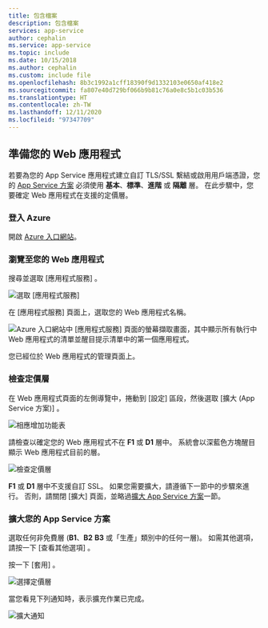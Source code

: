 ```yaml
---
title: 包含檔案
description: 包含檔案
services: app-service
author: cephalin
ms.service: app-service
ms.topic: include
ms.date: 10/15/2018
ms.author: cephalin
ms.custom: include file
ms.openlocfilehash: 8b3c1992a1cff18390f9d1332103e0650af418e2
ms.sourcegitcommit: fa807e40d729bf066b9b81c76a0e8c5b1c03b536
ms.translationtype: HT
ms.contentlocale: zh-TW
ms.lasthandoff: 12/11/2020
ms.locfileid: "97347709"
---
```

## <a name="prepare-your-web-app"></a>準備您的 Web 應用程式

若要為您的 App Service 應用程式建立自訂 TLS/SSL 繫結或啟用用戶端憑證，您的 [App Service 方案](https://azure.microsoft.com/pricing/details/app-service/) 必須使用 **基本**、**標準**、**進階** 或 **隔離** 層。 在此步驟中，您要確定 Web 應用程式在支援的定價層。

### <a name="sign-in-to-azure"></a>登入 Azure

開啟 [Azure 入口網站](https://portal.azure.com)。

### <a name="navigate-to-your-web-app"></a>瀏覽至您的 Web 應用程式

搜尋並選取 [應用程式服務]  。

![選取 [應用程式服務]](./media/app-service-ssl-prepare-app/app-services.png)

在 [應用程式服務]  頁面上，選取您的 Web 應用程式名稱。

![Azure 入口網站中 [應用程式服務] 頁面的螢幕擷取畫面，其中顯示所有執行中 Web 應用程式的清單並醒目提示清單中的第一個應用程式。](./media/app-service-ssl-prepare-app/select-app.png)

您已經位於 Web 應用程式的管理頁面上。  

### <a name="check-the-pricing-tier"></a>檢查定價層

在 Web 應用程式頁面的左側導覽中，捲動到 [設定]  區段，然後選取 [擴大 (App Service 方案)]  。

![相應增加功能表](./media/app-service-ssl-prepare-app/scale-up-menu.png)

請檢查以確定您的 Web 應用程式不在 **F1** 或 **D1** 層中。 系統會以深藍色方塊醒目顯示 Web 應用程式目前的層。

![檢查定價層](./media/app-service-ssl-prepare-app/check-pricing-tier.png)

**F1** 或 **D1** 層中不支援自訂 SSL。 如果您需要擴大，請遵循下一節中的步驟來進行。 否則，請關閉 [擴大]  頁面，並略過[擴大 App Service 方案](#scale-up-your-app-service-plan)一節。

### <a name="scale-up-your-app-service-plan"></a>擴大您的 App Service 方案

選取任何非免費層 (**B1**、**B2** **B3** 或「生產」類別中的任何一層)。  如需其他選項，請按一下 [查看其他選項]  。

按一下 [套用]  。

![選擇定價層](./media/app-service-ssl-prepare-app/choose-pricing-tier.png)

當您看見下列通知時，表示擴充作業已完成。

![擴大通知](./media/app-service-ssl-prepare-app/scale-notification.png)

